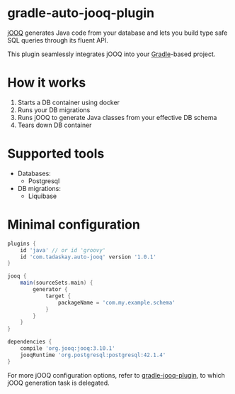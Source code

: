 # gradle-auto-jooq-plugin

[jOOQ](https://www.jooq.org/) generates Java code from your database and lets you build type safe SQL queries through its fluent API.

This plugin seamlessly integrates jOOQ into your [Gradle](https://gradle.org/)-based project.

# How it works

1. Starts a DB container using docker
1. Runs your DB migrations
1. Runs jOOQ to generate Java classes from your effective DB schema
1. Tears down DB container

# Supported tools

* Databases:
    * Postgresql
* DB migrations:
    * Liquibase

# Minimal configuration

```groovy
plugins {
    id 'java' // or id 'groovy'
    id 'com.tadaskay.auto-jooq' version '1.0.1'
}

jooq {
    main(sourceSets.main) {
        generator {
            target {
                packageName = 'com.my.example.schema'
            }
        }
    }
}

dependencies {
    compile 'org.jooq:jooq:3.10.1'
    jooqRuntime 'org.postgresql:postgresql:42.1.4'
}
```

For more jOOQ configuration options, refer to [gradle-jooq-plugin](https://github.com/etiennestuder/gradle-jooq-plugin), to which 
jOOQ generation task is delegated.
